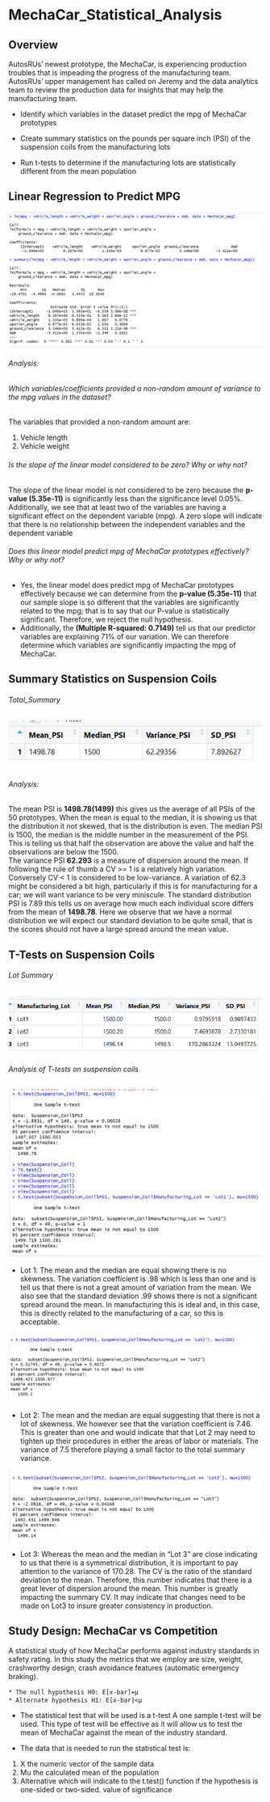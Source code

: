 # MechaCar_Statistical_Analysis

## Overview

AutosRUs’ newest prototype, the MechaCar, is experiencing production troubles that is impeading the progress of the manufacturing team. AutosRUs’ upper management has called on Jeremy and the data analytics team to review the production data for insights that may help the manufacturing team.

* Identify which variables in the dataset predict the mpg of MechaCar prototypes
	
* Create summary statistics on the pounds per square inch (PSI) of the suspension coils from the manufacturing lots	

* Run t-tests to determine if the manufacturing lots are statistically different from the mean population

## Linear Regression to Predict MPG

![Regression Analysis & Summary](https://github.com/wallaceportia/MechaCar_Statistical_Analysis/blob/main/Resources/Regression_Summary.PNG)

###### Analysis: 

###### Which variables/coefficients provided a non-random amount of variance to the mpg values in the dataset?
The variables that provided a non-random amount are:
1.	Vehicle length
2.	Vehicle weight

###### Is the slope of the linear model considered to be zero? Why or why not?
The slope of the linear model is not considered to be zero because the __p-value (5.35e-11)__ is significantly less than the significance level 0.05%.  Additionally, we see that at least two of the variables are having a significant effect on the dependent variable (mpg).  A zero slope will indicate that there is no relationship between the independent variables and the dependent variable

###### Does this linear model predict mpg of MechaCar prototypes effectively? Why or why not?
* Yes, the linear model does predict mpg of MechaCar prototypes effectively because we can determine from the __p-value (5.35e-11)__ that our sample slope is so different that the variables are significantly related to the mpg; that is to say that our P-value is statistically significant.  Therefore, we reject the null hypothesis. 
* Additionally, the __(Multiple R-squared:  0.7149)__ tell us that our predictor variables are explaining 71% of our variation.   We can therefore determine which variables are significantly impacting the mpg of MechaCar. 

## Summary Statistics on Suspension Coils

###### Total_Summary

![Total Summary](https://github.com/wallaceportia/MechaCar_Statistical_Analysis/blob/main/Resources/Total_Summary.PNG)

###### Analysis:

The mean PSI is __1498.78(1499)__ this gives us the average of all PSIs of the 50 prototypes. When the mean is equal to the median, it is showing us that the distribution it not skewed, that is the distribution is even.
The median PSI is 1500, the median is the middle number in the measurement of the PSI. This is telling us that half the observation are above the value and half the observations are below the 1500.  
The variance PSI __62.293__ is a measure of dispersion around the mean. If following the rule of thumb a CV >= 1 is a relatively high variation.  Conversely CV < 1 is considered to be low-variance. A variation of 62.3 might be considered a bit high, particularly if this is for manufacturing for a car; we will want variance to be very miniscule.
The standard distribution PSI is 7.89 this tells us on average how much each individual score differs from the mean of __1498.78__.  Here we observe that we have a normal distribution we will expect our standard deviation to be quite small, that is the scores should not have a large spread around the mean value. 

## T-Tests on Suspension Coils

###### Lot Summary

![Lot Summary](https://github.com/wallaceportia/MechaCar_Statistical_Analysis/blob/main/Resources/Lot_Summary_Suspension_Coil.PNG)
###### Analysis of T-tests on suspension coils

![T.Test Lot1](https://github.com/wallaceportia/MechaCar_Statistical_Analysis/blob/main/Resources/One_Sample_Ttest_Lot1.PNG)

* Lot 1: The mean and the median are equal showing there is no skewness.  The variation coefficient is .98 which is less than one and is tell us that there is not a great amount of variation from the mean. We also see that the standard deviation .99 shows there is not a significant spread around the mean.  In manufacturing this is ideal and, in this case, this is directly related to the manufacturing of a car, so this is acceptable.

![T.Test Lot2](https://github.com/wallaceportia/MechaCar_Statistical_Analysis/blob/main/Resources/One_Sample_Ttest_Lot2.PNG)

* Lot 2: The mean and the median are equal suggesting that there is not a lot of skewness.  We however see that the variation coefficient is 7.46. This is greater than one and would indicate that that Lot 2 may need to tighten up their procedures in either the areas of labor or materials. The variance of 7.5 therefore playing a small factor to the total summary variance. 
 
 ![T.Test Lot3](https://github.com/wallaceportia/MechaCar_Statistical_Analysis/blob/main/Resources/One_Sample_Ttest_Lot3.PNG)
* Lot 3: Whereas the mean and the median in “Lot 3” are close indicating to us that there is a symmetrical distribution, it is important to pay attention to the variance of 170.28.  The CV is the ratio of the standard deviation to the mean.  Therefore, this number indicates that there is a great lever of dispersion around the mean. This number is greatly impacting the summary CV.  It may indicate that changes need to be made on Lot3 to insure greater consistency in production.

## Study Design: MechaCar vs Competition

A statistical study of how MechaCar performs against industry standards in safety rating. In this study the metrics that we employ are size, weight, crashworthy design, crash avoidance features (automatic emergency braking). 
	
	* The null hypothesis H0: E[x-bar]=µ
	* Alternate hypothesis H1: E[x-bar]<µ

* The statistical test that will be used is a t-test
A one sample t-test will be used.  This type of test will be effective as it will allow us to test the mean of MechaCar against the mean of the industry standard. 

* The data that is needed to run the statistical test is:
1. X the numeric vector of the sample data
2. Mu the calculated mean of the population 
3. Alternative which will indicate to the t.test() function if the hypothesis is one-sided or two-sided.
value of significance 


